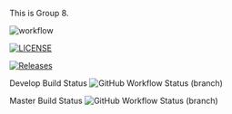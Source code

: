 This is Group 8.

![workflow](https://github.com/yamone17/DevOps_Gp8/actions/workflows/main.yml/badge.svg)

[![LICENSE](https://img.shields.io/github/license/yamone17/DevOps_Gp8.svg?style=flat-square)](https://github.com/yamone17/DevOps_Gp8/blob/master/LICENSE)

[![Releases](https://img.shields.io/github/release/yamone17/DevOps_Gp8/all.svg?style=flat-square)](https://github.com/yamone17/DevOps_Gp8/releases)

Develop Build Status
![GitHub Workflow Status (branch)](https://img.shields.io/github/actions/workflow/status/yamone17/DevOps_Gp8/main.yml?branch=develop)

Master Build Status
![GitHub Workflow Status (branch)](https://img.shields.io/github/actions/workflow/status/yamone17/DevOps_Gp8/main.yml?branch=master)
